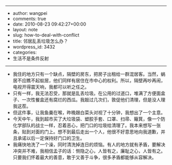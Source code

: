 - --
- author: wangpei
- comments: true
- date: 2010-08-23 09:42:27+00:00
- layout: note
- slug: how-to-deal-with-conflict
- title: 邻居乱丢垃圾怎么办？
- wordpress_id: 3432
- categories:
- 生活不是条件反射
- --
- 我住的地方只有一个缺点，隔壁的房东，把房子出租给一群混居客。当然，蜗居不应瞧不起蚁居，他们同样有居住在市中心的权利。所以，隔壁再吵再闹，电视开得震天响，我都可以听之任之。
- 只有一样，我无法忍受，那就是乱丢垃圾。在公用的过道口，堆满了方便面盒子、一次性餐盒还有腐烂的西瓜。我敲过几次们，敦促他们清理，但是没人理我这茬。
- 但这件事，让我鱼羹在喉，昨晚跟白菜头对视了十分钟，我想出了一个主意。
- 今天中午，我到超市买了大垃圾袋、塑胶手套、口罩、扫帚、簸箕，像一个防化学部队的战士一样，忍着恶心，把门口的垃圾给清理了。我本来想写一张条，贴到对面的门上。想不到最后走出一个人，他很不好意思地向我道歉，并且承诺以后一定保持好门口的卫生。
- 我痛快地洗了一个澡，同时清洗掉连日的烦恼。有人的地方就有矛盾，要解决冲突并不难，我相信孟子的话：恻隐之心，人皆有之，廉耻之心，人皆有之。只要我们怀着最大的善意，敢于又善于斗争，很多矛盾都能够从容解决。
